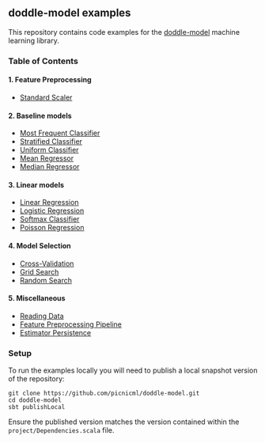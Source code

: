 ## doddle-model examples
This repository contains code examples for the [doddle-model](https://github.com/picnicml/doddle-model) machine learning library.

### Table of Contents

#### 1. Feature Preprocessing
* [Standard Scaler](src/main/scala/com/picnicml/doddlemodel/examples/preprocessing/StandardScalerExample.scala)

#### 2. Baseline models
* [Most Frequent Classifier](src/main/scala/com/picnicml/doddlemodel/examples/dummy/MostFrequentClassifierExample.scala)
* [Stratified Classifier](src/main/scala/com/picnicml/doddlemodel/examples/dummy/StratifiedClassifierExample.scala)
* [Uniform Classifier](src/main/scala/com/picnicml/doddlemodel/examples/dummy/UniformClassifierExample.scala)
* [Mean Regressor](src/main/scala/com/picnicml/doddlemodel/examples/dummy/MeanRegressorExample.scala)
* [Median Regressor](src/main/scala/com/picnicml/doddlemodel/examples/dummy/MedianRegressorExample.scala)

#### 3. Linear models
* [Linear Regression](src/main/scala/com/picnicml/doddlemodel/examples/linear/LinearRegressionExample.scala)
* [Logistic Regression](src/main/scala/com/picnicml/doddlemodel/examples/linear/LogisticRegressionExample.scala)
* [Softmax Classifier](src/main/scala/com/picnicml/doddlemodel/examples/linear/SoftmaxClassifierExample.scala)
* [Poisson Regression](src/main/scala/com/picnicml/doddlemodel/examples/linear/PoissonRegressionExample.scala)

#### 4. Model Selection
* [Cross-Validation](src/main/scala/com/picnicml/doddlemodel/examples/modelselection/CrossValidationExample.scala)
* [Grid Search](src/main/scala/com/picnicml/doddlemodel/examples/modelselection/GridSearchExample.scala)
* [Random Search](src/main/scala/com/picnicml/doddlemodel/examples/modelselection/RandomSearchExample.scala)

#### 5. Miscellaneous
* [Reading Data](src/main/scala/com/picnicml/doddlemodel/examples/misc/ReadingDataExample.scala)
* [Feature Preprocessing Pipeline](src/main/scala/com/picnicml/doddlemodel/examples/pipeline/PipelineExample.scala)
* [Estimator Persistence](src/main/scala/com/picnicml/doddlemodel/examples/misc/EstimatorPersistenceExample.scala)

### Setup
To run the examples locally you will need to publish a local snapshot version of the repository:
```
git clone https://github.com/picnicml/doddle-model.git
cd doddle-model
sbt publishLocal
```
Ensure the published version matches the version contained within the `project/Dependencies.scala` file.
